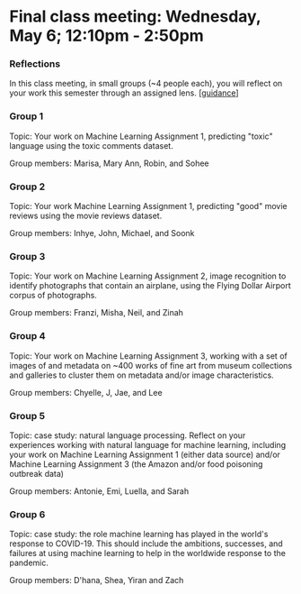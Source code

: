 # Final class meeting: Wednesday, May 6; 12:10pm - 2:50pm

### Reflections

In this class meeting, in small groups (~4 people each), you will reflect on your work this semester through an assigned lens. [[guidance](https://docs.google.com/document/d/1WUFFBOXcr6Bm1fbtZQX5q0Yuzu8X-VV8dHpEUdvMx3o/edit?usp=sharing)] 

### Group 1

Topic: Your work on Machine Learning Assignment 1, predicting "toxic" language using the toxic comments dataset. 

Group members: Marisa, Mary Ann, Robin, and Sohee

### Group 2

Topic: Your work Machine Learning Assignment 1, predicting "good" movie reviews using the movie reviews dataset. 

Group members: Inhye, John, Michael, and Soonk

### Group 3

Topic: Your work on Machine Learning Assignment 2, image recognition to identify photographs that contain an airplane, using the Flying Dollar Airport corpus of photographs. 

Group members: Franzi, Misha, Neil, and Zinah

### Group 4

Topic: Your work on Machine Learning Assignment 3, working with a set of images of and metadata on ~400 works of fine art from museum collections and galleries to cluster them on metadata and/or image characteristics.

Group members: Chyelle, J, Jae, and Lee

### Group 5

Topic: case study: natural language processing. Reflect on your experiences working with natural language for machine learning, including your work on Machine Learning Assignment 1 (either data source) and/or Machine Learning Assignment 3 (the Amazon and/or food poisoning outbreak data)

Group members: Antonie, Emi, Luella, and Sarah

### Group 6

Topic: case study: the role machine learning has played in the world's response to COVID-19. This should include the ambitions, successes, and failures at using machine learning to help in the worldwide response to the pandemic. 

Group members: D'hana, Shea, Yiran and Zach